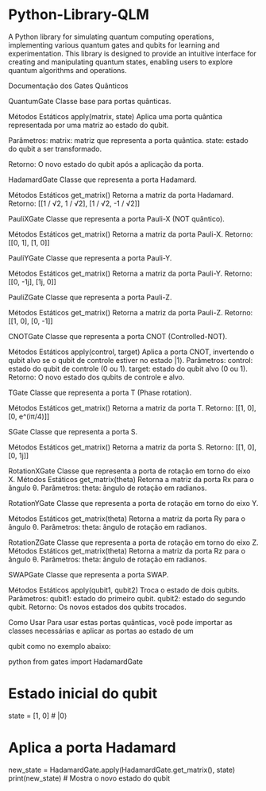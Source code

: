 # Python-Library-QLM
A Python library for simulating quantum computing operations, implementing various quantum gates and qubits for learning and experimentation. This library is designed to provide an intuitive interface for creating and manipulating quantum states, enabling users to explore quantum algorithms and operations.

Documentação dos Gates Quânticos

QuantumGate
Classe base para portas quânticas.

Métodos Estáticos
apply(matrix, state)
Aplica uma porta quântica representada por uma matriz ao estado do qubit.

Parâmetros:
matrix: matriz que representa a porta quântica.
state: estado do qubit a ser transformado.

Retorno:
O novo estado do qubit após a aplicação da porta.

HadamardGate
Classe que representa a porta Hadamard.

Métodos Estáticos
get_matrix()
Retorna a matriz da porta Hadamard.
Retorno:
[[1 / √2, 1 / √2], [1 / √2, -1 / √2]]

PauliXGate
Classe que representa a porta Pauli-X (NOT quântico).

Métodos Estáticos
get_matrix()
Retorna a matriz da porta Pauli-X.
Retorno:
[[0, 1], [1, 0]]

PauliYGate
Classe que representa a porta Pauli-Y.

Métodos Estáticos
get_matrix()
Retorna a matriz da porta Pauli-Y.
Retorno:
[[0, -1j], [1j, 0]]

PauliZGate
Classe que representa a porta Pauli-Z.

Métodos Estáticos
get_matrix()
Retorna a matriz da porta Pauli-Z.
Retorno:
[[1, 0], [0, -1]]

CNOTGate
Classe que representa a porta CNOT (Controlled-NOT).

Métodos Estáticos
apply(control, target)
Aplica a porta CNOT, invertendo o qubit alvo se o qubit de controle estiver no estado |1⟩.
Parâmetros:
control: estado do qubit de controle (0 ou 1).
target: estado do qubit alvo (0 ou 1).
Retorno:
O novo estado dos qubits de controle e alvo.

TGate
Classe que representa a porta T (Phase rotation).

Métodos Estáticos
get_matrix()
Retorna a matriz da porta T.
Retorno:
[[1, 0], [0, e^(iπ/4)]]

SGate
Classe que representa a porta S.

Métodos Estáticos
get_matrix()
Retorna a matriz da porta S.
Retorno:
[[1, 0], [0, 1j]]

RotationXGate
Classe que representa a porta de rotação em torno do eixo X.
Métodos Estáticos
get_matrix(theta)
Retorna a matriz da porta Rx para o ângulo θ.
Parâmetros:
theta: ângulo de rotação em radianos.

RotationYGate
Classe que representa a porta de rotação em torno do eixo Y.

Métodos Estáticos
get_matrix(theta)
Retorna a matriz da porta Ry para o ângulo θ.
Parâmetros:
theta: ângulo de rotação em radianos.

RotationZGate
Classe que representa a porta de rotação em torno do eixo Z.
Métodos Estáticos
get_matrix(theta)
Retorna a matriz da porta Rz para o ângulo θ.
Parâmetros:
theta: ângulo de rotação em radianos.

SWAPGate
Classe que representa a porta SWAP.

Métodos Estáticos
apply(qubit1, qubit2)
Troca o estado de dois qubits.
Parâmetros:
qubit1: estado do primeiro qubit.
qubit2: estado do segundo qubit.
Retorno:
Os novos estados dos qubits trocados.

Como Usar
Para usar estas portas quânticas, você pode importar as classes necessárias e aplicar as portas ao estado de um 

qubit como no exemplo abaixo:

python
from gates import HadamardGate

# Estado inicial do qubit
state = [1, 0]  # |0⟩

# Aplica a porta Hadamard
new_state = HadamardGate.apply(HadamardGate.get_matrix(), state)
print(new_state)  # Mostra o novo estado do qubit
